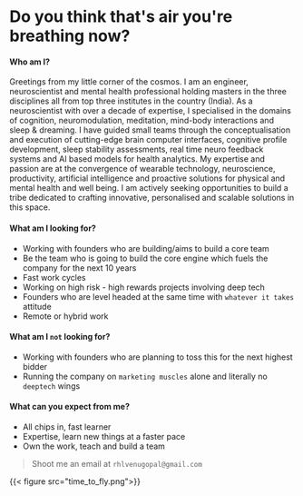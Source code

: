 # Do you think that's air you're breathing now?


#### Who am I?
Greetings from my little corner of the cosmos. I am an engineer, neuroscientist and mental health professional holding masters in the three disciplines all from top three institutes in the country (India). As a neuroscientist with over a decade of expertise, I specialised in the domains of cognition, neuromodulation, meditation, mind-body interactions and sleep & dreaming. I have guided small teams through the conceptualisation and execution of cutting-edge brain computer interfaces, cognitive profile development, sleep stability assessments, real time neuro feedback systems and AI based models for health analytics. My expertise and passion are at the convergence of wearable technology, neuroscience, productivity, artificial intelligence and proactive solutions for physical and mental health and well being. I am actively seeking opportunities to build a tribe dedicated to crafting innovative, personalised and scalable solutions in this space.

#### What am I looking for?
- Working with founders who are building/aims to build a core team
- Be the team who is going to build the core engine which fuels the company for the next 10 years
- Fast work cycles
- Working on high risk - high rewards projects involving deep tech
- Founders who are level headed at the same time with `whatever it takes` attitude
- Remote or hybrid work

#### What am I `not` looking for?
- Working with founders who are planning to toss this for the next highest bidder
- Running the company on `marketing muscles` alone and literally no `deeptech` wings

#### What can you expect from me?
- All chips in, fast learner
- Expertise, learn new things at a faster pace
- Own the work, teach and build a team

> Shoot me an email at `rhlvenugopal@gmail.com`

{{< figure src="time_to_fly.png">}}
